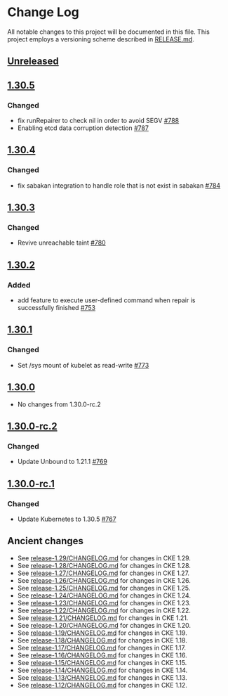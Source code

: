 # Change Log

All notable changes to this project will be documented in this file.
This project employs a versioning scheme described in [RELEASE.md](RELEASE.md#versioning).

## [Unreleased]

## [1.30.5]

### Changed

- fix runRepairer to check nil in order to avoid SEGV [#788](https://github.com/cybozu-go/cke/pull/788)
- Enabling etcd data corruption detection [#787](https://github.com/cybozu-go/cke/pull/787)

## [1.30.4]

### Changed

- fix sabakan integration to handle role that is not exist in sabakan [#784](https://github.com/cybozu-go/cke/pull/784)

## [1.30.3]

### Changed

- Revive unreachable taint [#780](https://github.com/cybozu-go/cke/pull/780)

## [1.30.2]

### Added

- add feature to execute user-defined command when repair is successfully finished [#753](https://github.com/cybozu-go/cke/pull/753)

## [1.30.1]

### Changed

- Set /sys mount of kubelet as read-write [#773](https://github.com/cybozu-go/cke/pull/773)

## [1.30.0]

- No changes from 1.30.0-rc.2

## [1.30.0-rc.2]

### Changed

- Update Unbound to 1.21.1 [#769](https://github.com/cybozu-go/cke/pull/769)

## [1.30.0-rc.1]

### Changed

- Update Kubernetes to 1.30.5 [#767](https://github.com/cybozu-go/cke/pull/767)

## Ancient changes

- See [release-1.29/CHANGELOG.md](https://github.com/cybozu-go/cke/blob/release-1.29/CHANGELOG.md) for changes in CKE 1.29.
- See [release-1.28/CHANGELOG.md](https://github.com/cybozu-go/cke/blob/release-1.28/CHANGELOG.md) for changes in CKE 1.28.
- See [release-1.27/CHANGELOG.md](https://github.com/cybozu-go/cke/blob/release-1.27/CHANGELOG.md) for changes in CKE 1.27.
- See [release-1.26/CHANGELOG.md](https://github.com/cybozu-go/cke/blob/release-1.26/CHANGELOG.md) for changes in CKE 1.26.
- See [release-1.25/CHANGELOG.md](https://github.com/cybozu-go/cke/blob/release-1.25/CHANGELOG.md) for changes in CKE 1.25.
- See [release-1.24/CHANGELOG.md](https://github.com/cybozu-go/cke/blob/release-1.24/CHANGELOG.md) for changes in CKE 1.24.
- See [release-1.23/CHANGELOG.md](https://github.com/cybozu-go/cke/blob/release-1.23/CHANGELOG.md) for changes in CKE 1.23.
- See [release-1.22/CHANGELOG.md](https://github.com/cybozu-go/cke/blob/release-1.22/CHANGELOG.md) for changes in CKE 1.22.
- See [release-1.21/CHANGELOG.md](https://github.com/cybozu-go/cke/blob/release-1.21/CHANGELOG.md) for changes in CKE 1.21.
- See [release-1.20/CHANGELOG.md](https://github.com/cybozu-go/cke/blob/release-1.20/CHANGELOG.md) for changes in CKE 1.20.
- See [release-1.19/CHANGELOG.md](https://github.com/cybozu-go/cke/blob/release-1.19/CHANGELOG.md) for changes in CKE 1.19.
- See [release-1.18/CHANGELOG.md](https://github.com/cybozu-go/cke/blob/release-1.18/CHANGELOG.md) for changes in CKE 1.18.
- See [release-1.17/CHANGELOG.md](https://github.com/cybozu-go/cke/blob/release-1.17/CHANGELOG.md) for changes in CKE 1.17.
- See [release-1.16/CHANGELOG.md](https://github.com/cybozu-go/cke/blob/release-1.16/CHANGELOG.md) for changes in CKE 1.16.
- See [release-1.15/CHANGELOG.md](https://github.com/cybozu-go/cke/blob/release-1.15/CHANGELOG.md) for changes in CKE 1.15.
- See [release-1.14/CHANGELOG.md](https://github.com/cybozu-go/cke/blob/release-1.14/CHANGELOG.md) for changes in CKE 1.14.
- See [release-1.13/CHANGELOG.md](https://github.com/cybozu-go/cke/blob/release-1.13/CHANGELOG.md) for changes in CKE 1.13.
- See [release-1.12/CHANGELOG.md](https://github.com/cybozu-go/cke/blob/release-1.12/CHANGELOG.md) for changes in CKE 1.12.

[Unreleased]: https://github.com/cybozu-go/cke/compare/v1.30.5...HEAD
[1.30.5]: https://github.com/cybozu-go/cke/compare/v1.30.4...v1.30.5
[1.30.4]: https://github.com/cybozu-go/cke/compare/v1.30.3...v1.30.4
[1.30.3]: https://github.com/cybozu-go/cke/compare/v1.30.2...v1.30.3
[1.30.2]: https://github.com/cybozu-go/cke/compare/v1.30.1...v1.30.2
[1.30.1]: https://github.com/cybozu-go/cke/compare/v1.30.0...v1.30.1
[1.30.0]: https://github.com/cybozu-go/cke/compare/v1.30.0-rc.2...v1.30.0
[1.30.0-rc.2]: https://github.com/cybozu-go/cke/compare/v1.30.0-rc.1...v1.30.0-rc.2
[1.30.0-rc.1]: https://github.com/cybozu-go/cke/compare/v1.29.0...v1.30.0-rc.1
